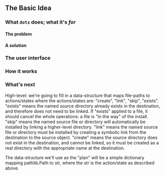 ## The Basic Idea

### What `dotx` does; what it's _for_
#### The problem
#### A solution
### The user interface
### How it works
### What's next

High-level: we're going to fill in a data-structure that maps file-paths to actions/states where the actions/states
are: "create", "link", "skip", "exists".  "exists" means the named source directory already exists in the
destination, and therefore does not need to be linked.  If "exists" applied to a file, it should cancel the whole
operations: a file is "in the way" of the install.  "skip" means the named source file or directory will
automatically be installed by linking a higher-level directory.  "link" means the named source file or directory
must be installed by creating a symbolic link from the destination to the source object.  "create" means the source
directory does not exist in the destination, and cannot be linked, so it must be created as a real directory with
the appropriate name at the destination.

The data-structure we'll use as the "plan" will be a simple dictionary mapping pathlib.Path to str, where the str is
the action/state as described above.
